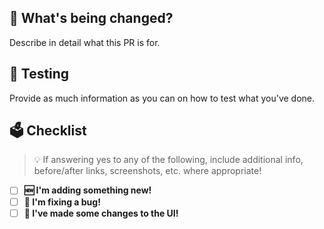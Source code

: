 ## 🧰 What's being changed?

Describe in detail what this PR is for.

## 🧪 Testing

Provide as much information as you can on how to test what you've done.

## 🗳 Checklist
> 💡 If answering yes to any of the following, include additional info, before/after links, screenshots, etc. where appropriate!

* [ ] **🆕 I'm adding something new!**
* [ ] **🐛 I'm fixing a bug!**
* [ ] **📸 I've made some changes to the UI!**
